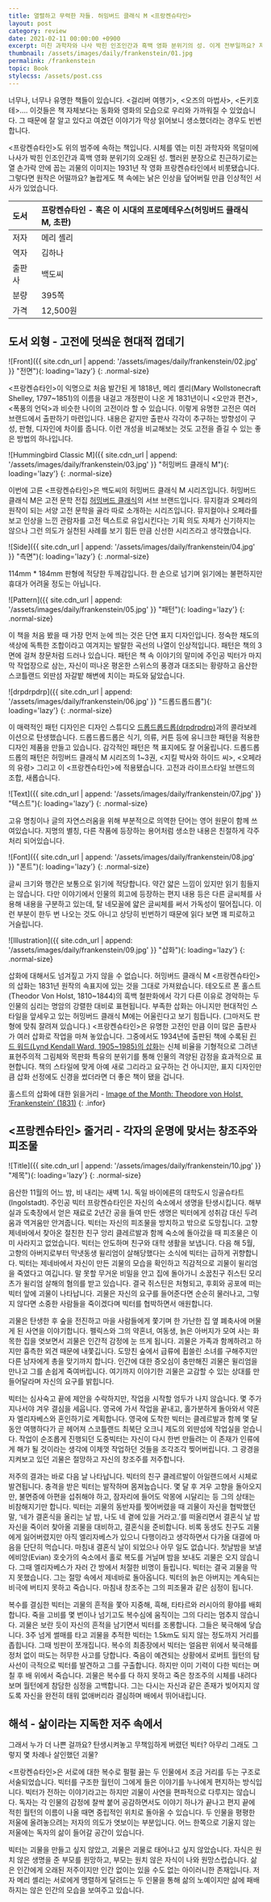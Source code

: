 ```yaml
---
title: 열렬하고 무력한 자들. 허밍버드 클래식 M <프랑켄슈타인>
layout: post
category: review
date: 2021-02-11 00:00:00 +0900
excerpt: 미친 과학자와 나사 박힌 인조인간과 흑백 영화 분위기의 성. 이게 전부일까요? 저주스러운 삶에 대한 뜨거운 복수극, <프랑켄슈타인> 리뷰.
thumbnail: /assets/images/daily/frankenstein/01.jpg
permalink: /frankenstein
topic: Book
stylecss: /assets/post.css
---
```


너무나, 너무나 유명한 책들이 있습니다. &lt;걸리버 여행기&gt;, &lt;오즈의 마법사&gt;, &lt;돈키호테&gt;…. 이것들은 책 자체보다는 동화와 영화의 모습으로 우리와 가까워질 수 있었습니다. 그 때문에 잘 알고 있다고 여겼던 이야기가 막상 읽어보니 생소했더라는 경우도 빈번합니다.

<프랑켄슈타인&gt;도 위의 범주에 속하는 책입니다. 시체를 엮는 미친 과학자와 목덜미에 나사가 박힌 인조인간과 흑백 영화 분위기의 오래된 성. 핼러윈 분장으로 친근하기로는 열 손가락 안에 꼽는 괴물의 이미지는 1931년 작 영화 프랑켄슈타인에서 비롯됐습니다. 그렇다면 원작은 어떨까요? 놀랍게도 책 속에는 낡은 인상을 덮어버릴 만큼 인상적인 서사가 있었습니다.

|도서|프랑켄슈타인 - 혹은 이 시대의 프로메테우스(허밍버드 클래식 M, 초판)|
|:---|:---|
|저자|메리 셸리|
|역자|김하나|
|출판사|백도씨|
|분량|395쪽|
|가격|12,500원|

## 도서 외형 - 고전에 덧씌운 현대적 껍데기

![Front]({{ site.cdn_url | append: '/assets/images/daily/frankenstein/02.jpg' }} "전면"){: loading='lazy'}
{: .normal-size}

<프랑켄슈타인&gt;이 익명으로 처음 발간된 게 1818년, 메리 셸리(Mary Wollstonecraft Shelley, 1797~1851)의 이름을 내걸고 개정판이 나온 게 1831년이니 <오만과 편견&gt;, <폭풍의 언덕&gt;과 비슷한 나이의 고전이라 할 수 있습니다. 이렇게 유명한 고전은 여러 브랜드에서 출판하기 마련입니다. 내용은 같지만 출판사 각각이 추구하는 방향성이 구성, 판형, 디자인에 차이를 줍니다. 이런 개성을 비교해보는 것도 고전을 즐길 수 있는 좋은 방법의 하나입니다.

![Hummingbird Classic M]({{ site.cdn_url | append: '/assets/images/daily/frankenstein/03.jpg' }} "허밍버드 클래식 M"){: loading='lazy'}
{: .normal-size}

이번에 고른 <프랑켄슈타인>은 백도씨의 허밍버드 클래식 M 시리즈입니다. 허밍버드 클래식 M은 고전 문학 전집 <a href="https://blog.naver.com/h_bird" title="Hummingbird Classic" target="_blank">허밍버드 클래식</a>의 서브 브랜드입니다. 뮤지컬과 오페라의 원작이 되는 서양 고전 문학을 골라 따로 소개하는 시리즈입니다. 뮤지컬이나 오페라를 보고 인상을 느낀 관람자를 고전 텍스트로 유입시킨다는 기획 의도 자체가 신기하지는 않으나 그런 의도가 실천된 사례를 보기 힘든 만큼 신선한 시리즈라고 생각했습니다.

![Side]({{ site.cdn_url | append: '/assets/images/daily/frankenstein/04.jpg' }} "측면"){: loading='lazy'}
{: .normal-size}

114mm * 184mm 판형에 적당한 두께감입니다. 한 손으로 넘기며 읽기에는 불편하지만 휴대가 어려울 정도는 아닙니다.

![Pattern]({{ site.cdn_url | append: '/assets/images/daily/frankenstein/05.jpg' }} "패턴"){: loading='lazy'}
{: .normal-size}

이 책을 처음 봤을 때 가장 먼저 눈에 띄는 것은 단연 표지 디자인입니다. 정숙한 채도의 색상에 독특한 조합이라고 여겨지는 발랄한 곡선의 나열이 인상적입니다. 패턴은 책의 3면에 걸쳐 창문처럼 드러나 있습니다. 패턴은 책 속 이야기의 말미에 주인공 빅터가 마지막 작업장으로 삼는, 자신이 떠나온 평온한 스위스의 풍경과 대조되는 황량하고 음산한 스코틀랜드 외딴섬 자갈밭 해변에 치이는 파도와 닮았습니다.

![drpdrpdrp]({{ site.cdn_url | append: '/assets/images/daily/frankenstein/06.jpg' }} "드롭드롭드롭"){: loading='lazy'}
{: .normal-size}

이 매력적인 패턴 디자인은 디자인 스튜디오 <a title="drpdrpdrp" target="_blank" href="https://www.drpdrpdrp.com/">드롭드롭드롭(drpdrpdrp)</a>과의 콜라보레이션으로 탄생했습니다. 드롭드롭드롭은 식기, 의류, 커튼 등에 유니크한 패턴을 적용한 디자인 제품을 만들고 있습니다. 감각적인 패턴은 책 표지에도 잘 어울립니다. 드롭드롭드롭의 패턴은 허밍버드 클래식 M 시리즈의 1~3권, <지킬 박사와 하이드 씨&gt;, <오페라의 유령&gt; 그리고 이 <프랑켄슈타인>에 적용됐습니다. 고전과 라이프스타일 브랜드의 조합, 새롭습니다.

![Text]({{ site.cdn_url | append: '/assets/images/daily/frankenstein/07.jpg' }} "텍스트"){: loading='lazy'}
{: .normal-size}

고유 명칭이나 글의 자연스러움을 위해 부분적으로 의역한 단어는 영어 원문이 함께 쓰여있습니다. 지명의 별칭, 다른 작품에 등장하는 용어처럼 생소한 내용은 친절하게 각주처리 되어있습니다.

![Font]({{ site.cdn_url | append: '/assets/images/daily/frankenstein/08.jpg' }} "폰트"){: loading='lazy'}
{: .normal-size}

글씨 크기와 행간은 보통으로 읽기에 적당합니다. 약간 얇은 느낌이 있지만 읽기 힘들지는 않습니다. 다만 이야기에서 인물의 회고에 등장하는 편지 내용 등은 다른 글씨체를 사용해 내용을 구분하고 있는데, 탈 네모꼴에 얇은 글씨체를 써서 가독성이 떨어집니다. 이런 부분이 한두 번 나오는 것도 아니고 상당히 빈번하기 때문에 읽다 보면 꽤 피로하고 거슬립니다.

![Illustration]({{ site.cdn_url | append: '/assets/images/daily/frankenstein/09.jpg' }} "삽화"){: loading='lazy'}
{: .normal-size}

삽화에 대해서도 넘겨짚고 가지 않을 수 없습니다. 허밍버드 클래식 M <프랑켄슈타인>의 삽화는 1831년 원작의 속표지에 있는 것을 그대로 가져왔습니다. 테오도르 폰 홀스트 (Theodor Von Holst, 1810~1844)의 흑백 철판화에서 각기 다른 이유로 경악하는 두 인물의 심리는 명암의 강렬한 대비로 표현됩니다. 부족한 삽화는 아니지만 현대적인 스타일을 앞세우고 있는 허밍버드 클래식 M에는 어울린다고 보기 힘듭니다. (그마저도 판형에 맞춰 잘려져 있습니다.) <프랑켄슈타인>은 유명한 고전인 만큼 이미 많은 출판사가 여러 삽화로 작업을 마쳐 놓았습니다. 그중에서도 1934년에 출판된 책에 수록된 <a href="http://paganpressbooks.com/jpl/LYNDWARD.HTM" title="Lynd Ward's Frankenstein" target="_blank">린드 워드(Lynd Kendall Ward, 1905~1985)의 삽화</a>는 신체 비율을 기형적으로 그려낸 표현주의적 그림체와 목판화 특유의 분위기를 통해 인물의 격양된 감정을 효과적으로 표현합니다. 책의 스타일에 맞게 아예 새로 그리라고 요구하는 건 아니지만, 표지 디자인만큼 삽화 선정에도 신경을 썼더라면 더 좋은 책이 됐을 겁니다.

홀스트의 삽화에 대한 읽을거리 - <a href="https://romanticillustrationnetwork.com/2016/11/26/image-of-the-month-theodore-von-holst-frankenstein-1831/" title="Theodore Von Holst's Frankenstein" target="_blank">Image of the Month: Theodore von Holst, ‘Frankenstein’ (1831)</a>
{: .infor}

## <프랑켄슈타인> 줄거리 - 각자의 운명에 맞서는 창조주와 피조물

![Title]({{ site.cdn_url | append: '/assets/images/daily/frankenstein/10.jpg' }} "제목"){: loading='lazy'}
{: .normal-size}

음산한 11월의 어느 밤, 비 내리는 새벽 1시. 독일 바이에른의 대학도시 잉골슈타트(Ingolstadt). 주인공 빅터 프랑켄슈타인은 자신의 숙소에서 생명을 탄생시킵니다. 해부실과 도축장에서 얻은 재료로 2년간 공을 들여 만든 생명은 빅터에게 성취감 대신 두려움과 역겨움만 안겨줍니다. 빅터는 자신의 피조물을 방치하고 밖으로 도망칩니다. 고향 제네바에서 찾아온 절친한 친구 앙리 클레르발과 함께 숙소에 돌아갔을 때 피조물은 이미 사라지고 없었습니다. 빅터는 안도하며 친구와 대학 생활을 보냅니다. 다음 해 5월, 고향의 아버지로부터 막냇동생 윌리엄이 살해당했다는 소식에 빅터는 급하게 귀향합니다. 빅터는 제네바에서 자신이 만든 괴물의 모습을 확인하고 직감적으로 괴물이 윌리엄을 죽였다고 여깁니다. 말 못할 무거운 비밀을 안고 집에 돌아가니 소꿉친구 쥐스틴 모리츠가 윌리엄 살해의 혐의를 받고 있습니다. 결국 쥐스틴은 처형되고, 후회와 공포에 떠는 빅터 앞에 괴물이 나타납니다. 괴물은 자신의 요구를 들어준다면 순순히 물러나고, 그렇지 않다면 소중한 사람들을 죽이겠다며 빅터를 협박하면서 애원합니다.

괴물은 탄생한 후 숲을 전진하고 마을 사람들에게 쫓기며 한 가난한 집 옆 폐축사에 머물게 된 사연을 이야기합니다. 펠릭스와 그의 약혼녀, 여동생, 늙은 아버지가 모여 사는 화목한 집을 엿보면서 괴물은 인간적 감정에 눈 뜨게 됩니다. 괴물은 가족과 함께하려고 하지만 흉측한 외견 때문에 내쫓깁니다. 도망친 숲에서 급류에 휩쓸린 소녀를 구해주지만 다른 남자에게 총을 맞기까지 합니다. 인간에 대한 증오심이 충만해진 괴물은 윌리엄을 만나고 그를 손쉽게 죽여버립니다. 여기까지 이야기한 괴물은 교감할 수 있는 상대를 만들어달라며 자신의 요구를 밝힙니다.

빅터는 심사숙고 끝에 제안을 수락하지만, 작업을 시작할 엄두가 나지 않습니다. 몇 주가 지나서야 겨우 결심을 세웁니다. 영국에 가서 작업을 끝내고, 홀가분하게 돌아와서 약혼자 엘리자베스와 혼인하기로 계획합니다. 영국에 도착한 빅터는 클레르발과 함께 몇 달 동안 여행하다가 곧 헤어져 스코틀랜드 최북단 오크니 제도의 외딴섬에 작업실을 얻습니다. 작업이 순조롭게 진행되던 도중빅터는 자신이 다시 한번 만들려는 이 존재가 인류에게 해가 될 것이라는 생각에 이제껏 작업하던 것들을 조각조각 찢어버립니다. 그 광경을 지켜보고 있던 괴물은 절망하고 자신의 창조주를 저주합니다.

저주의 결과는 바로 다음 날 나타납니다. 빅터의 친구 클레르발이 아일랜드에서 시체로 발견됩니다. 충격을 받은 빅터는 발작하며 몸져눕습니다. 몇 달 후 겨우 고향을 돌아오지만, 불면증에 아편을 섭취해야 하고, 잠자리에 들어도 악몽에 시달리는 등 그의 상태는 비참해지기만 합니다. 빅터는 괴물의 동반자를 찢어버렸을 때 괴물이 자신을 협박했던 말, ‘네가 결혼식을 올리는 날 밤, 나도 네 곁에 있을 거라고.’를 떠올리면서 결혼식 날 밤 자신을 죽이러 찾아올 괴물을 대비하고, 결혼식을 준비합니다. 비록 동생도 친구도 괴물에게 잃어버렸지만 아직 엘리자베스가 있으니 다행이라고 생각하면서 다가올 대결에 마음을 단단히 먹습니다. 마침내 결혼식 날이 되었으나 아무 일도 없습니다. 첫날밤을 보낼 에비앙(Evian) 호숫가의 숙소에서 홀로 복도를 거닐며 밤을 보내도 괴물은 오지 않습니다. 그때 엘리자베스가 자러 간 방에서 처절한 비명이 들립니다. 빅터는 결국 괴물을 막지 못했습니다. 그는 절망 속에서 제네바로 돌아옵니다. 빅터의 늙은 아버지는 계속되는 비극에 버티지 못하고 죽습니다. 마침내 창조주는 그의 피조물과 같은 심정이 됩니다.

복수를 결심한 빅터는 괴물의 흔적을 쫓아 지중해, 흑해, 타타르와 러시아의 황야를 배회합니다. 죽을 고비를 몇 번이나 넘기고도 복수심에 움직이는 그의 다리는 멈추지 않습니다. 괴물은 보란 듯이 자신의 흔적을 남기면서 빅터를 조롱합니다. 그들은 북극해에 닿습니다. 3주 넘게 썰매를 타고 괴물을 추적한 빅터는 1.5km도 되지 않는 정도까지 거리를 좁힙니다. 그때 빙판이 쪼개집니다. 복수의 최종장에서 빅터는 얼음판 위에서 북극해를 정처 없이 떠도는 허무한 사고를 당합니다. 죽음이 예견되는 상황에서 로버트 월턴의 탐사선이 극적으로 빅터를 발견하고 그를 구출합니다. 하지만 이미 기력이 다한 빅터는 며칠 후 배 위에서 죽습니다. 괴물은 복수를 다 하지 못하고 죽은 창조주의 시체를 내려다보며 월턴에게 참담한 심정을 고백합니다. 그는 다시는 자신과 같은 존재가 빚어지지 않도록 자신을 완전히 태워 없애버리라 결심하며 배에서 뛰어내립니다.

## 해석 - 삶이라는 지독한 저주 속에서

그래서 누가 더 나쁜 걸까요? 탄생시켜놓고 무책임하게 버렸던 빅터? 아무리 그래도 그렇지 몇 차례나 살인했던 괴물?

<프랑켄슈타인&gt;은 서로에 대한 복수로 펄펄 끓는 두 인물에서 조금 거리를 두는 구조로 서술되었습니다. 빅터를 구조한 월턴이 그에게 들은 이야기를 누나에게 편지하는 방식입니다. 빅터가 전하는 이야기라고는 하지만 괴물이 사연을 편파적으로 다루지는 않습니다. 독자는 각 인물의 감정에 찰싹 붙어 공감하면서도 이야기 하나가 끝나고 편지 끝에 적힌 월턴의 이름이 나올 때면 중립적인 위치로 돌아올 수 있습니다. 두 인물을 평평한 저울에 올려놓으려는 저자의 의도가 엿보이는 부분입니다. 어느 한쪽으로 기울지 않는 저울에는 독자의 삶이 들어갈 공간이 있습니다.

빅터는 괴물을 만들고 싶지 않았고, 괴물은 괴물로 태어나고 싶지 않았습니다. 자식은 원치 않은 생명을 준 부모를 원망하고, 부모는 원치 않은 자식이 나와 원망스럽습니다. 삶은 인간에게 오래된 저주이지만 인간 없이는 있을 수도 없는 아이러니한 존재입니다. 저자 메리 셸리는 서로에게 맹렬하게 달려드는 두 인물을 통해 삶의 노예이지만 삶에 패배하지는 않은 인간의 모습을 보여주고 있습니다.